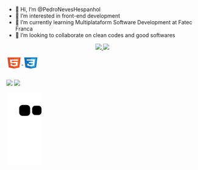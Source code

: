 - 👋 Hi, I’m @PedroNevesHespanhol
- 👀 I’m interested in front-end development  
- 🌱 I’m currently learning Multiplataform Software Development at Fatec Franca 
- 💞️ I’m looking to collaborate on clean codes and good softwares

<div align="center">
  <a href="https://github.com/PedroNevesHespanhol">
  <img height="100em" src="https://github-readme-stats.vercel.app/api?username=PedroNevesHespanhol&show_icons=true&theme=dracula&include_all_commits=true&count_private=true"/>
  <img height="100em" src="https://github-readme-stats.vercel.app/api/top-langs/?username=PedroNevesHespanhol&layout=compact&langs_count=7&theme=dracula"/>
</div>
  
<div style="display: inline_block"><br>
  <img align="center" alt="Pedro-HTML" height="30" width="40" src="https://raw.githubusercontent.com/devicons/devicon/master/icons/html5/html5-original.svg">
  <img align="center" alt="Pedro-CSS" height="30" width="40" src="https://raw.githubusercontent.com/devicons/devicon/master/icons/css3/css3-original.svg">
</div>
  
  ##
 
<div> 
  <a href = "mailto:pedroneveshespanhol@gmail.com"><img src="https://img.shields.io/badge/-Gmail-%23333?style=for-the-badge&logo=gmail&logoColor=white" target="_blank"></a>
  <a href="https://www.linkedin.com/in/pedro-neves-hespanhol-a00a44185" target="_blank"><img src="https://img.shields.io/badge/-LinkedIn-%230077B5?style=for-the-badge&logo=linkedin&logoColor=white" target="_blank"></a>
  
   ![Snake animation](https://github.com/PedroNevesHespanhol/PedroNevesHespanhol/blob/output/github-contribution-grid-snake.svg)
</div>



